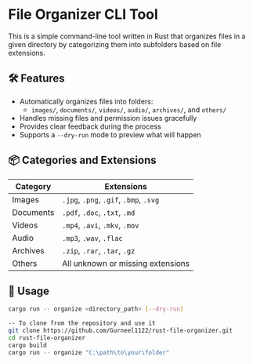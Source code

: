 # File Organizer CLI Tool

This is a simple command-line tool written in Rust that organizes files in a given directory by categorizing them into subfolders based on file extensions.

## 🛠 Features

- Automatically organizes files into folders:
  - `images/`, `documents/`, `videos/`, `audio/`, `archives/`, and `others/`
- Handles missing files and permission issues gracefully
- Provides clear feedback during the process
- Supports a `--dry-run` mode to preview what will happen

## 📦 Categories and Extensions

| Category   | Extensions                          |
|------------|-------------------------------------|
| Images     | `.jpg`, `.png`, `.gif`, `.bmp`, `.svg` |
| Documents  | `.pdf`, `.doc`, `.txt`, `.md`       |
| Videos     | `.mp4`, `.avi`, `.mkv`, `.mov`      |
| Audio      | `.mp3`, `.wav`, `.flac`             |
| Archives   | `.zip`, `.rar`, `.tar`, `.gz`       |
| Others     | All unknown or missing extensions   |

## 🚀 Usage

```bash
cargo run -- organize <directory_path> [--dry-run]

-- To clone from the repository and use it
git clone https://github.com/Gurneel1122/rust-file-organizer.git
cd rust-file-organizer
cargo build
cargo run -- organize "C:\path\to\your\folder"
